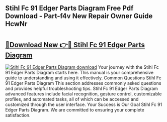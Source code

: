 ## Stihl Fc 91 Edger Parts Diagram Free Pdf Download - Part-f4v New Repair Owner Guide HcwNr

# <h2><a href="http://dfi0xx.blite.top/?on=Stihl+Fc+91+Edger+Parts+Diagram">🔗Download New 👉🔴 Stihl Fc 91 Edger Parts Diagram</a></h2>

[![Stihl Fc 91 Edger Parts Diagram download](https://i.imgur.com/lujVjoI.png)](http://dfi0xx.blite.top/?on=Stihl+Fc+91+Edger+Parts+Diagram)
Your journey with the Stihl Fc 91 Edger Parts Diagram starts here. This manual is your comprehensive guide to understanding and using it effectively. Common Questions Stihl Fc 91 Edger Parts Diagram This section addresses commonly asked questions and provides helpful troubleshooting tips. Stihl Fc 91 Edger Parts Diagram advanced features include facial recognition, gesture control, customizable profiles, and automated tasks, all of which can be accessed and customized through the user interface. Your Success is Our Goal Stihl Fc 91 Edger Parts Diagram. We are committed to ensuring your complete satisfaction.
